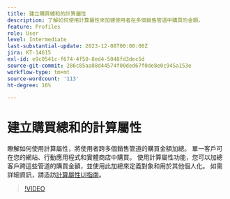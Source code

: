 ```yaml
---
title: 建立購買總和的計算屬性
description: 了解如何使用計算屬性來加總使用者在多個銷售管道中購買的金額。
feature: Profiles
role: User
level: Intermediate
last-substantial-update: 2023-12-08T00:00:00Z
jira: KT-14615
exl-id: e9c0541c-f674-4f50-8ed4-5048fd3dec5d
source-git-commit: 286c85aa88d44574f00ded67f0de8e0c945a153e
workflow-type: tm+mt
source-wordcount: '113'
ht-degree: 16%

---
```


# 建立購買總和的計算屬性

瞭解如何使用計算屬性，將使用者跨多個銷售管道的購買金額加總。 單一客戶可在您的網站、行動應用程式和實體商店中購買。 使用計算屬性功能，您可以加總客戶跨這些管道的購買金額，並使用此加總來定義對象和用於其他個人化。 如需詳細資訊，請造訪[計算屬性UI指南](https://experienceleague.adobe.com/docs/experience-platform/profile/computed-attributes/ui.html?)。

>[!VIDEO](https://video.tv.adobe.com/v/3425899?learn=on&enablevpops)
